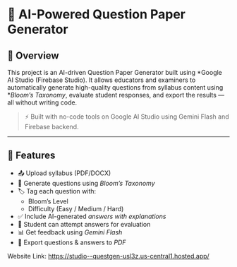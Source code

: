 # 📄 AI-Powered Question Paper Generator

## 🧠 Overview

This project is an AI-driven Question Paper Generator built using *Google AI Studio (Firebase Studio). It allows educators and examiners to automatically generate high-quality questions from syllabus content using **Bloom’s Taxonomy*, evaluate student responses, and export the results — all without writing code.

> ⚡ Built with no-code tools on Google AI Studio using Gemini Flash and Firebase backend.

---

## 🚀 Features

- 📤 Upload syllabus (PDF/DOCX)
- 🧠 Generate questions using *Bloom’s Taxonomy*
- 🏷 Tag each question with:
  - Bloom’s Level
  - Difficulty (Easy / Medium / Hard)
- ✅ Include AI-generated *answers with explanations*
- 📝 Student can attempt answers for evaluation
- 📊 Get feedback using *Gemini Flash*
- 📄 Export questions & answers to *PDF*


Website Link:
https://studio--questgen-usl3z.us-central1.hosted.app/

